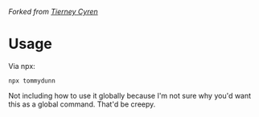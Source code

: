 *Forked from [Tierney Cyren](https://github.com/bnb/bitandbang)*

# Usage
Via npx:
```
npx tommydunn
```

Not including how to use it globally because I'm not sure why you'd want this as a global command. That'd be creepy.
